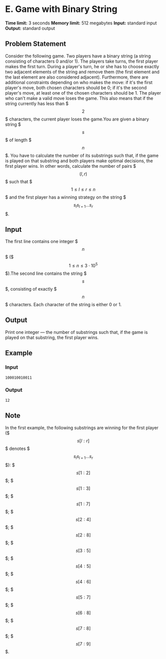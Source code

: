 # E. Game with Binary String

**Time limit:** 3 seconds
**Memory limit:** 512 megabytes
**Input:** standard input
**Output:** standard output

## Problem Statement

Consider the following game. Two players have a binary string (a string consisting of characters 0 and/or 1). The players take turns, the first player makes the first turn. During a player's turn, he or she has to choose exactly two adjacent elements of the string and remove them (the first element and the last element are also considered adjacent). Furthermore, there are additional constraints depending on who makes the move:  if it's the first player's move, both chosen characters should be 0;  if it's the second player's move, at least one of the chosen characters should be 1. The player who can't make a valid move loses the game. This also means that if the string currently has less than $$$2$$$ characters, the current player loses the game.You are given a binary string $$$s$$$ of length $$$n$$$. You have to calculate the number of its substrings such that, if the game is played on that substring and both players make optimal decisions, the first player wins. In other words, calculate the number of pairs $$$(l, r)$$$ such that $$$1 \le l \le r \le n$$$ and the first player has a winning strategy on the string $$$s_l s_{l+1} \dots s_r$$$.

## Input

The first line contains one integer $$$n$$$ ($$$1 \le n \le 3 \cdot 10^5$$$).The second line contains the string $$$s$$$, consisting of exactly $$$n$$$ characters. Each character of the string is either 0 or 1.

## Output

Print one integer — the number of substrings such that, if the game is played on that substring, the first player wins.

## Example

### Input
```
100010010011
```

### Output
```
12
```

## Note

In the first example, the following substrings are winning for the first player ($$$s[l:r]$$$ denotes $$$s_l s_{l+1} \dots s_r$$$):  $$$s[1:2]$$$;  $$$s[1:3]$$$;  $$$s[1:7]$$$;  $$$s[2:4]$$$;  $$$s[2:8]$$$;  $$$s[3:5]$$$;  $$$s[4:5]$$$;  $$$s[4:6]$$$;  $$$s[5:7]$$$;  $$$s[6:8]$$$;  $$$s[7:8]$$$;  $$$s[7:9]$$$.